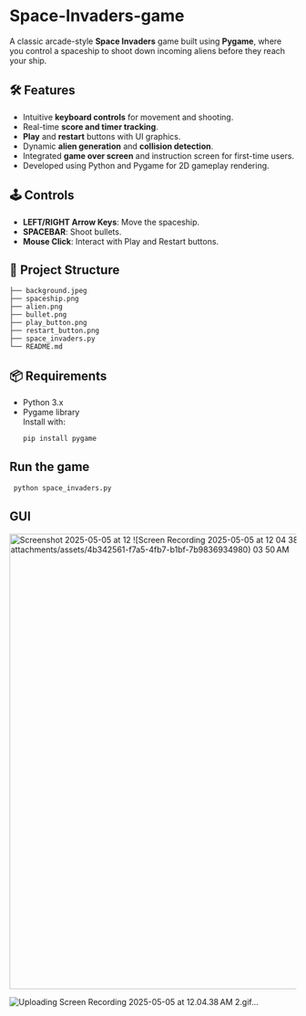 # Space-Invaders-game

A classic arcade-style **Space Invaders** game built using **Pygame**, where you control a spaceship to shoot down incoming aliens before they reach your ship.

## 🛠️ Features
- Intuitive **keyboard controls** for movement and shooting.
- Real-time **score and timer tracking**.
- **Play** and **restart** buttons with UI graphics.
- Dynamic **alien generation** and **collision detection**.
- Integrated **game over screen** and instruction screen for first-time users.
- Developed using Python and Pygame for 2D gameplay rendering.

## 🕹️ Controls
- **LEFT/RIGHT Arrow Keys**: Move the spaceship.
- **SPACEBAR**: Shoot bullets.
- **Mouse Click**: Interact with Play and Restart buttons.

## 📁 Project Structure
```
├── background.jpeg
├── spaceship.png
├── alien.png
├── bullet.png
├── play_button.png
├── restart_button.png
├── space_invaders.py
└── README.md
```

## 📦 Requirements
- Python 3.x
- Pygame library  
  Install with:
  ```bash
  pip install pygame
  
## Run the game 
 ```bash
  python space_invaders.py
```
## GUI

<img width="798" alt="Screenshot 2025-05-05 at 12 ![Screen Recording 2025-05-05 at 12 04 38 AM 2](https://github.com/user-attachments/assets/4b342561-f7a5-4fb7-b1bf-7b9836934980)
03 50 AM" src="https://github.com/user-attachments/assets/d11c38e1-613e-46f9-a42d-5aec7a7c6bdc" />

![Uploading Screen Recording 2025-05-05 at 12.04.38 AM 2.gif…]()

  

